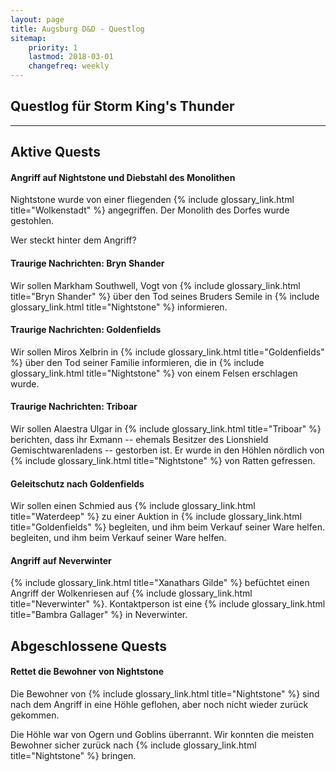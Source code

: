 ```yaml
---
layout: page
title: Augsburg D&D - Questlog
sitemap:
    priority: 1
    lastmod: 2018-03-01
    changefreq: weekly
---
```


## Questlog für Storm King's Thunder

----

## Aktive Quests

#### Angriff auf Nightstone und Diebstahl des Monolithen

Nightstone wurde von einer fliegenden {% include glossary_link.html title="Wolkenstadt" %} angegriffen. Der Monolith des Dorfes wurde gestohlen.

Wer steckt hinter dem Angriff?

#### Traurige Nachrichten: Bryn Shander

Wir sollen Markham Southwell, Vogt von {% include glossary_link.html
title="Bryn Shander" %} über den Tod seines Bruders Semile in {% include
glossary_link.html title="Nightstone" %} informieren.

#### Traurige Nachrichten: Goldenfields

Wir sollen Miros Xelbrin in {% include glossary_link.html title="Goldenfields" %} über den Tod seiner Familie informieren, die in {% include glossary_link.html title="Nightstone" %} von einem Felsen erschlagen wurde.

#### Traurige Nachrichten: Triboar

Wir sollen Alaestra Ulgar in {% include glossary_link.html title="Triboar" %} berichten, dass ihr Exmann -- ehemals Besitzer des Lionshield Gemischtwarenladens -- gestorben ist. Er wurde in den Höhlen nördlich von {% include glossary_link.html title="Nightstone" %} von Ratten gefressen.

#### Geleitschutz nach Goldenfields

Wir sollen einen Schmied aus {% include glossary_link.html title="Waterdeep" %}
zu einer Auktion in {% include glossary_link.html title="Goldenfields" %}
begleiten, und ihm beim Verkauf seiner Ware helfen. begleiten, und ihm beim
Verkauf seiner Ware helfen.

#### Angriff auf Neverwinter

{% include glossary_link.html title="Xanathars Gilde" %} befüchtet einen Angriff
der Wolkenriesen auf {% include glossary_link.html title="Neverwinter" %}.
Kontaktperson ist eine {% include glossary_link.html title="Bambra Gallager" %}
in Neverwinter.

## Abgeschlossene Quests

#### Rettet die Bewohner von Nightstone

Die Bewohner von {% include glossary_link.html title="Nightstone" %} sind nach dem Angriff in eine Höhle geflohen, aber noch nicht wieder zurück gekommen.

Die Höhle war von Ogern und Goblins überrannt. Wir konnten die meisten Bewohner sicher zurück nach {% include glossary_link.html title="Nightstone" %} bringen.

